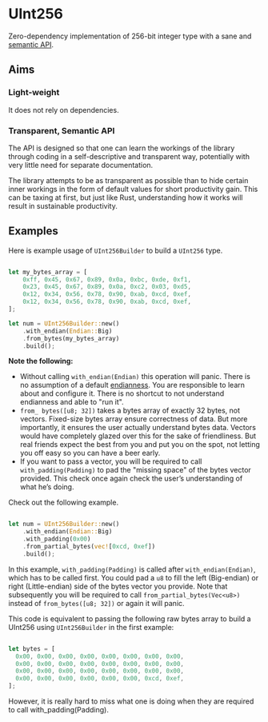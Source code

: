 # UInt256

Zero-dependency implementation of 256-bit integer type with a sane and [semantic API](https://dev.to/pancy/what-is-semantic-api-4i1j).

## Aims

### Light-weight

It does not rely on dependencies.

### Transparent, Semantic API

The API is designed so that one can learn the workings of the library through coding in a self-descriptive and transparent way, potentially with very little need for separate documentation.

The library attempts to be as transparent as possible than to hide certain inner workings in the form of default values for short productivity gain. This can be taxing at first, but just like Rust, understanding how it works will result in sustainable productivity.

## Examples

Here is example usage of `UInt256Builder` to build a `UInt256` type.

```rust

let my_bytes_array = [
    0xff, 0x45, 0x67, 0x89, 0x0a, 0xbc, 0xde, 0xf1,
    0x23, 0x45, 0x67, 0x89, 0x0a, 0xc2, 0x03, 0xd5,
    0x12, 0x34, 0x56, 0x78, 0x90, 0xab, 0xcd, 0xef,
    0x12, 0x34, 0x56, 0x78, 0x90, 0xab, 0xcd, 0xef,
];

let num = UInt256Builder::new()
    .with_endian(Endian::Big)
    .from_bytes(my_bytes_array)
    .build();

```

**Note the following:**

- Without calling `with_endian(Endian)` this operation will panic. There is no assumption of a default [endianness](https://dev.to/pancy/what-are-big-and-little-endians-91h). You are responsible to learn about and configure it. There is no shortcut to not understand endianness and able to "run it".
- `from_ bytes([u8; 32])` takes a bytes array of exactly 32 bytes, not vectors. Fixed-size bytes array ensure correctness of data. But more importantly, it ensures the user actually understand bytes data. Vectors would have completely glazed over this for the sake of friendliness. But real friends expect the best from you and put you on the spot, not letting you off easy so you can have a beer early.
- If you want to pass a vector, you will be required to call `with_padding(Padding)` to pad the "missing space" of the bytes vector provided. This check once again check the user’s understanding of what he’s doing.

Check out the following example.

```rust

let num = UInt256Builder::new()
    .with_endian(Endian::Big)
    .with_padding(0x00)
    .from_partial_bytes(vec![0xcd, 0xef])
    .build();

```

In this example, `with_padding(Padding)` is called after `with_endian(Endian)`, which has to be called first. You could pad a `u8` to fill the left (Big-endian) or right (Little-endian) side of the bytes vector you provide. Note that subsequently you will be required to call `from_partial_bytes(Vec<u8>)` instead of `from_bytes([u8; 32])` or again it will panic.

This code is equivalent to passing the following raw bytes array to build a UInt256 using `UInt256Builder` in the first example:

```rust

let bytes = [
  0x00, 0x00, 0x00, 0x00, 0x00, 0x00, 0x00, 0x00,
  0x00, 0x00, 0x00, 0x00, 0x00, 0x00, 0x00, 0x00,
  0x00, 0x00, 0x00, 0x00, 0x00, 0x00, 0x00, 0x00,
  0x00, 0x00, 0x00, 0x00, 0x00, 0x00, 0xcd, 0xef,
];

```

However, it is really hard to miss what one is doing when they are required to call with_padding(Padding).